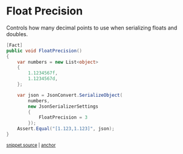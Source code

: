 # Float Precision

Controls how many decimal points to use when serializing floats and doubles.

<!-- snippet: FloatPrecision -->
<a id='snippet-FloatPrecision'></a>
```cs
[Fact]
public void FloatPrecision()
{
    var numbers = new List<object>
    {
        1.1234567f,
        1.1234567d,
    };

    var json = JsonConvert.SerializeObject(
        numbers,
        new JsonSerializerSettings
        {
            FloatPrecision = 3
        });
    Assert.Equal("[1.123,1.123]", json);
}
```
<sup><a href='/src/ArgonTests/Serialization/JsonSerializerTest.cs#L6353-L6373' title='Snippet source file'>snippet source</a> | <a href='#snippet-FloatPrecision' title='Start of snippet'>anchor</a></sup>
<!-- endSnippet -->
